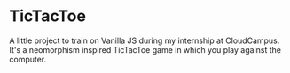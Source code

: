 # TicTacToe
A little project to train on Vanilla JS during my internship at CloudCampus. It's a neomorphism inspired TicTacToe game in which you play against the computer.

